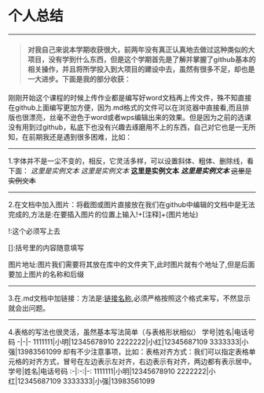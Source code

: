 # 个人总结
* * *
> #### 对我自己来说本学期收获很大，前两年没有真正认真地去做过这种类似的大项目，没有学到什么东西，但是这个学期首先是了解并掌握了github基本的相关操作，并且将所学投入到大项目的建设中去，虽然有很多不足，却也是一大进步。下面是我的部分收获：

刚刚开始这个课程的时候上传作业都是编写好word文档再上传文件，殊不知直接在github上面编写更加方便，因为.md格式的文件可以在浏览器中直接看,而且排版也很漂亮，丝毫不逊色于word或者wps编辑出来的效果。但是因为之前的选课没有用到过github，私底下也没有兴趣去琢磨用不上的东西，自己对它也是一无所知，在前期我还是遇到很多困难，比如：
- - -
1.字体并不是一尘不变的，相反，它灵活多样，可以设置斜体、粗体、删除线，看下面：
*这里是实例文本*
_这里是实例文本_
**这里是实例文本**
***这里是实例文本***
~~这里是实例文本~~
* * *
2.在文档中加入图片：将截图或图片直接放在我们在github中编辑的文档中是无法完成的,方法是:在要插入图片的位置上输入!+[注释]+(图片地址)

!:这个必须写上去

[]:括号里的内容随意填写

图片地址:图片我们需要将其放在库中的文件夹下,此时图片就有个地址了,但是后面要加上图片的名称和后缀
_ _ _
3.在.md文档中加链接：方法是:[链接名称](链接路径),必须严格按照这个格式来写，不然显示就会出问题。
- - -
4.表格的写法也很灵活，虽然基本写法简单（与表格形状相似）
学号|姓名|电话号码
-|-|-
1111111|小明|12345678910
2222222|小红|12345687109
3333333|小强|13983561099
却有不少注意事项，比如：表格对齐方式：我们可以指定表格单元格的对齐方式，冒号在左边表示左对齐，右边表示有对齐，两边都有表示居中。
学号|姓名|电话号码
:-|:-:|-:
1111111|小明|12345678910
2222222|小红|12345687109
3333333|小强|13983561099


